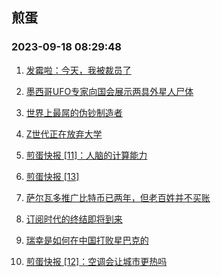 ## 煎蛋 
### 2023-09-18 08:29:48

1. [发霉啦：今天，我被裁员了](http://jandan.net/p/114178)

2. [墨西哥UFO专家向国会展示两具外星人尸体](http://jandan.net/p/114204)

3. [世界上最屌的伪钞制造者](http://jandan.net/p/114209)

4. [Z世代正在放弃大学](http://jandan.net/p/114177)

5. [煎蛋快报 [11]：人脑的计算能力](http://jandan.net/p/114183)

6. [煎蛋快报 [13]](http://jandan.net/p/114214)

7. [萨尔瓦多推广比特币已两年，但老百姓并不买账](http://jandan.net/p/114176)

8. [订阅时代的终结即将到来](http://jandan.net/p/114189)

9. [瑞幸是如何在中国打败星巴克的](http://jandan.net/p/114200)

10. [煎蛋快报 [12]：空调会让城市更热吗](http://jandan.net/p/114194)


